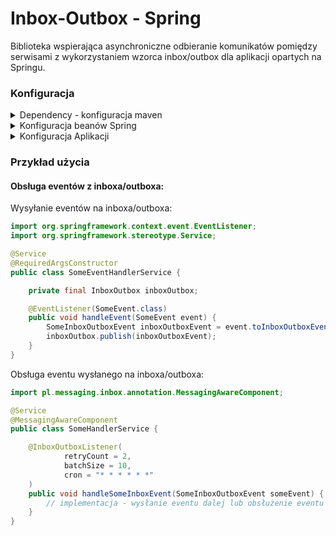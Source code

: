 # Inbox-Outbox - Spring

Biblioteka wspierająca asynchroniczne odbieranie komunikatów pomiędzy serwisami z wykorzystaniem wzorca inbox/outbox dla aplikacji opartych na Springu.

### Konfiguracja
<details>
    <summary>Dependency - konfiguracja maven</summary>

```
<dependency>
    <groupId>pl.shane3102.messaging</groupId>
    <artifactId>inbox-outbox-spring</artifactId>
    <version>${inbox-outbox.version}</version>
</dependency>
```
</details>

<details>
    <summary>Konfiguracja beanów Spring</summary>

Należy zarejestrować beana `InboxOutbox`:
```java
@Configuration
public class InboxOutboxBeanConfiguration extends InboxOutboxConfiguration {

    public InboxOutboxBeanConfiguration(@NotNull ApplicationContext applicationContext) {
        super(applicationContext);
    }

    @Bean
    InboxOutbox inboxOutbox(
        ScheduledTaskRegistrar scheduledTaskRegistrar,
        LoadMessages loadMessages,
        SaveMessage saveMessage,
        DeleteMessage deleteMessage,
        ApplicationContext applicationContext
    ) {
        return new InboxOutbox(
            scheduledTaskRegistrar,
            loadMessages,
            saveMessage,
            deleteMessage,
            applicationContext
        );
    }
}
```
    
Zalecana jest implementacja interfejsów `LoadMessages`, `SaveMessage` oraz `DeleteMessage`. 
Domyślne implementacje działają na podstawie repozytorium in-memory. 
    

</details>

<details>
  <summary>Konfiguracja Aplikacji</summary>

Należy dodać adnotacje do naszej klasy odpowiadającej za stworzenie aplikacji SpringBoot

```java
@EnableScheduling
```

</details>

### Przykład użycia

#### Obsługa eventów z inboxa/outboxa:

Wysyłanie eventów na inboxa/outboxa:
```java
import org.springframework.context.event.EventListener;
import org.springframework.stereotype.Service;

@Service
@RequiredArgsConstructor
public class SomeEventHandlerService {

    private final InboxOutbox inboxOutbox;

    @EventListener(SomeEvent.class)
    public void handleEvent(SomeEvent event) {
        SomeInboxOutboxEvent inboxOutboxEvent = event.toInboxOutboxEvent();
        inboxOutbox.publish(inboxOutboxEvent);
    }
}

```

Obsługa eventu wysłanego na inboxa/outboxa:

```java
import pl.messaging.inbox.annotation.MessagingAwareComponent;

@Service
@MessagingAwareComponent
public class SomeHandlerService {

    @InboxOutboxListener(
            retryCount = 2,
            batchSize = 10,
            cron = "* * * * * *"
    )
    public void handleSomeInboxEvent(SomeInboxOutboxEvent someEvent) {
        // implementacja - wysłanie eventu dalej lub obsłużenie eventu
    }
}
```
